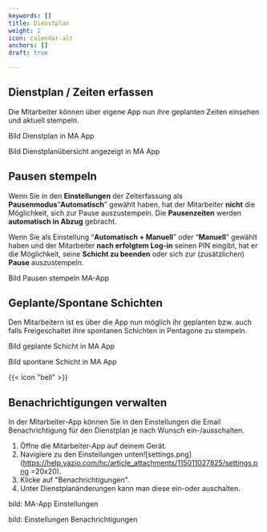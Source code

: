 ```yaml
---
keywords: []
title: Dienstplan
weight: 2
icon: calendar-alt
anchors: []
draft: true

---
```

## Dienstplan / Zeiten erfassen

Die Mitarbeiter können über eigene App nun ihre geplanten Zeiten einsehen und aktuell stempeln.

Bild Dienstplan in MA App

Bild Dienstplanübersicht angezeigt in MA App

## Pausen stempeln

Wenn Sie in den **Einstellungen** der Zeiterfassung als **Pausenmodus**“**Automatisch**” gewählt haben, hat der Mitarbeiter **nicht** die Möglichkeit, sich zur Pause auszustempeln. Die **Pausenzeiten** werden **automatisch in Abzug** gebracht.

Wenn Sie als Einstellung “**Automatisch + Manuell**” oder “**Manuell**” gewählt haben und der Mitarbeiter **nach erfolgtem Log-in** seinen PIN eingibt, hat er die Möglichkeit, seine **Schicht zu beenden** oder sich zur (zusätzlichen) **Pause** auszustempeln.

Bild Pausen stempeln MA-App

## Geplante/Spontane Schichten

Den Mitarbeitern ist es über die App nun möglich ihr geplanten bzw. auch falls Freigeschaltet ihre spontanen Schichten in Pentagone zu stempeln.

Bild geplante Schicht in MA App

Bild spontane Schicht in MA App

{{< icon "bell" >}}

## Benachrichtigungen verwalten

In der Mitarbeiter-App können Sie in den Einstellungen die Email Benachrichtigung für den Dienstplan je nach Wunsch ein-/ausschalten.

1. Öffne die Mitarbeiter-App auf deinem Gerät.
2. Navigiere zu den Einstellungen unten![settings.png](https://help.yazio.com/hc/article_attachments/115011027825/settings.png =20x20).
3. Klicke auf "Benachrichtigungen".
4. Unter Dienstplanänderungen kann man diese ein-oder auschalten.

bild: MA-App Einstellungen

bild: Einstellungen Benachrichtigungen